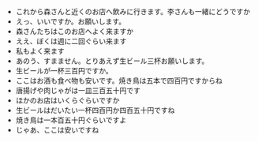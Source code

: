 * これから森さんと近くのお店へ飲みに行きます。李さんも一緒にどうですか
* えっ、いいですか。お願いします。
* 森さんたちはこのお店へよく来ますか
* ええ、ぼくは週に二回ぐらい来ます
* 私もよく来ます
* あのう、すまません。とりあえず生ビール三杯お願いします。
* 生ビールが一杯三百円ですか。
* ここはお酒も食べ物も安いです。焼き鳥は五本で四百円ですからね
* 唐揚げや肉じゃがは一皿三百五十円です
* ほかのお店はいくらぐらいですか
* 生ビールはだいたい一杯四百円か四百五十円ですね
* 焼き鳥は一本百五十円ぐらいですよ
* じゃあ、ここは安いですね
